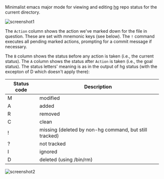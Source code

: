 Minimalist emacs major mode for viewing and editing
[hg](http://mercurial.selenic.com) repo status for the current
directory.

![screenshot1](https://bitbucket.org/rnml/hg-status-mode/raw/tip/screenshot1.png)

The `Action` column shows the action we've marked down for the file in
question.  These are set with mnemonic keys (see below).  The `!`
command executes all pending marked actions, prompting for a commit
message if necessary.

The `B` column shows the status `B`efore any action is taken (i.e.,
the current status).  The `A` column shows the status `A`fter `Action`
is taken (i.e., the goal status).  The status letters' meaning is as
in the output of hg status (with the excepton of D which doesn't apply
there):

| Status code  | Description                                               |
| ------------ | --------------------------------------------------------- |
|   M          | modified                                                  |
|   A          | added                                                     |
|   R          | removed                                                   |
|   C          | clean                                                     |
|   !          | missing (deleted by non-hg command, but still tracked)    |
|   ?          | not tracked                                               |
|   I          | ignored                                                   |
|   D          | deleted (using /bin/rm)                                   |

![screenshot2](https://bitbucket.org/rnml/hg-status-mode/raw/tip/screenshot2.png)
